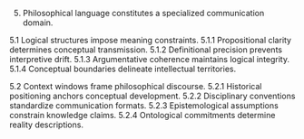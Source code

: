 5. Philosophical language constitutes a specialized communication domain.

5.1 Logical structures impose meaning constraints.
5.1.1 Propositional clarity determines conceptual transmission.
5.1.2 Definitional precision prevents interpretive drift.
5.1.3 Argumentative coherence maintains logical integrity.
5.1.4 Conceptual boundaries delineate intellectual territories.

5.2 Context windows frame philosophical discourse.
5.2.1 Historical positioning anchors conceptual development.
5.2.2 Disciplinary conventions standardize communication formats.
5.2.3 Epistemological assumptions constrain knowledge claims.
5.2.4 Ontological commitments determine reality descriptions.
